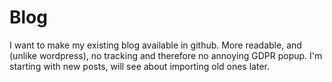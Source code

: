 # Blog

I want to make my existing blog available in github. More readable, and (unlike wordpress), no tracking and therefore no annoying GDPR popup. I'm starting with new posts, will see about importing old ones later.
